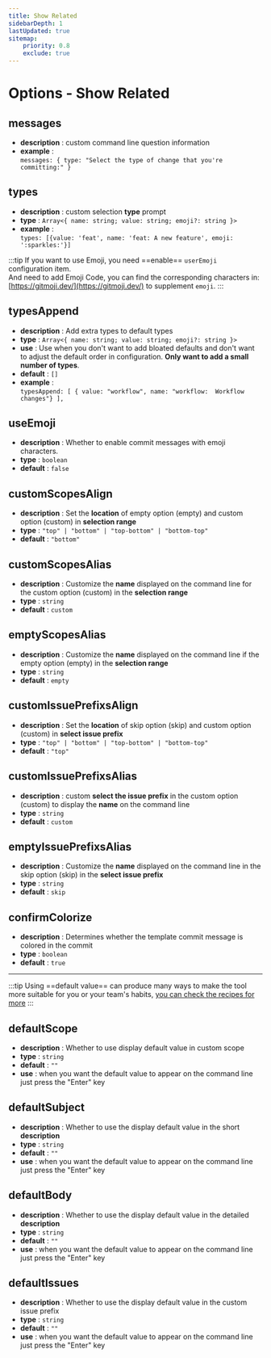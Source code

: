 ```yaml
---
title: Show Related
sidebarDepth: 1
lastUpdated: true
sitemap:
    priority: 0.8
    exclude: true
---
```


# Options - Show Related

## messages

- **description** : custom command line question information
- **example** : <br>`messages: { type: "Select the type of change that you're committing:" }`

## types

- **description** : custom selection **type** prompt
- **type** : `Array<{ name: string; value: string; emoji?: string }>`
- **example** : <br>`types: [{value: 'feat', name: 'feat: A new feature', emoji: ':sparkles:'}]`

:::tip
If you want to use Emoji, you need ==enable== `userEmoji` configuration item. <br>
And need to add Emoji Code, you can find the corresponding characters in: [https://gitmoji.dev/](https://gitmoji.dev/) to supplement `emoji`.
:::

## typesAppend

- **description** : Add extra types to default types
- **type** : `Array<{ name: string; value: string; emoji?: string }>`
- **use** : Use when you don't want to add bloated defaults and don't want to adjust the default order in configuration. **Only want to add a small number of types**.
- **default** : `[]`
- **example** : <br>`typesAppend: [ { value: "workflow", name: "workflow:  Workflow changes"} ],`

## useEmoji

- **description** : Whether to enable commit messages with emoji characters.
- **type** : `boolean`
- **default** : `false`

## customScopesAlign

- **description** : Set the **location** of empty option (empty) and custom option (custom) in **selection range**
- **type** : `"top" | "bottom" | "top-bottom" | "bottom-top"`
- **default** : `"bottom"`

## customScopesAlias

- **description** : Customize the **name** displayed on the command line for the custom option (custom) in the **selection range**
- **type** : `string`
- **default** : `custom`

## emptyScopesAlias

- **description** : Customize the **name** displayed on the command line if the empty option (empty) in the **selection range**
- **type** : `string`
- **default** : `empty`

## customIssuePrefixsAlign

- **description** : Set the **location** of skip option (skip) and custom option (custom) in **select issue prefix**
- **type** : `"top" | "bottom" | "top-bottom" | "bottom-top"`
- **default** : `"top"`

## customIssuePrefixsAlias

- **description** : custom **select the issue prefix** in the custom option (custom) to display the **name** on the command line
- **type** : `string`
- **default** : `custom`

## emptyIssuePrefixsAlias

- **description** : Customize the **name** displayed on the command line in the skip option (skip) in the **select issue prefix**
- **type** : `string`
- **default** : `skip`

## confirmColorize

- **description** : Determines whether the template commit message is colored in the commit
- **type** : `boolean`
- **default** : `true`

---

:::tip
Using ==default value== can produce many ways to make the tool more suitable for you or your team's habits, [you can check the recipes for more](/guide/recipes.html#default)
:::

## defaultScope

- **description** : Whether to use display default value in custom scope
- **type** : `string`
- **default** : `""`
- **use** : when you want the default value to appear on the command line just press the "Enter" key

## defaultSubject

- **description** : Whether to use the display default value in the short **description**
- **type** : `string`
- **default** : `""`
- **use** : when you want the default value to appear on the command line just press the "Enter" key

## defaultBody

- **description** : Whether to use the display default value in the detailed **description**
- **type** : `string`
- **default** : `""`
- **use** : when you want the default value to appear on the command line just press the "Enter" key

## defaultIssues

- **description** : Whether to use the display default value in the custom issue prefix
- **type** : `string`
- **default** : `""`
- **use** : when you want the default value to appear on the command line just press the "Enter" key
